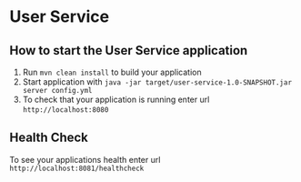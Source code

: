 # User Service

How to start the User Service application
---

1. Run `mvn clean install` to build your application
1. Start application with `java -jar target/user-service-1.0-SNAPSHOT.jar server config.yml`
1. To check that your application is running enter url `http://localhost:8080`

Health Check
---

To see your applications health enter url `http://localhost:8081/healthcheck`
